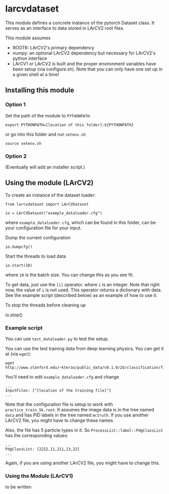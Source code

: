 # larcvdataset

This module defines a concrete instance of the pytorch Dataset class. It serves as an interface to data stored in LArCV2 root files.

This module assumes

* ROOT6: LArCV2's primary dependency
* numpy: an optional LArCV2 dependency but necessary for LArCV2's python interface
* LArCV1 or LArCV2 is built and the proper environment variables have been setup (via configure.sh).
  Note that you can only have one set up in a given shell at a time!

## Installing this module

### Option 1

Set the path of the module to `PYTHONPATH`.

    export PYTHONPATH=[location of this folder]:${PYTHONPATH}

or go into this folder and run `setenv.sh`

    source setenv.sh


### Option 2

(Eventually will add an installer script.)


## Using the module (LArCV2)

To create an instance of the dataset loader:

    from larcvdataset import LArCVDataset

    io = LArCVDataset("example_dataloader.cfg")

where `example_dataloader.cfg`, which can be found in this folder, can be your configuration file for your input.

Dump the current configuration

    io.dumpcfg()

Start the threads to load data

    io.start(10)

where `10` is the batch size. You can change this as you see fit.

To get data, just use the `[i]` operator. where `i` is an integer.
Note that right now, the value of `i` is not used.
This operator returns a dictionary with data.
See the example script (described below) as an example of how to use it.

To stop the threads before cleaning up

  io.stop()

### Example script

You can use `test_dataloader.py` to test the setup.

You can use the test training data from deep learning physics. You can get it at (via `wget`):

    wget http://www.stanford.edu/~kterao/public_data/v0.1.0/2d/classification/five_particles/practice_train_5k.root

You'll need to edit `example_dataloader.cfg` and change

    ...
    InputFiles: ["[location of the training file]"]
    ...


Note that the configuration file is setup to work with `practice_train_5k.root`.
It assumes the image data is in the tree named `data` and has PID labels in the tree named `mctruth`.
If you use another LArCV2 file, you might have to change these names.

Also, the file has 5 particle types in it.  So `ProcessList::label::PdgClassList` has the corresponding values:

    ...
    PdgClassList: [2212,11,211,13,22]
    ...

Again, if you are using another LArCV2 file, you might have to change this.

### Using the Module (LArCV1)

to be written


